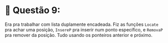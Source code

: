 # 🔹 Questão 9:

Era pra trabalhar com lista duplamente encadeada. Fiz as funções `Locate` pra achar uma posição, `InsereP` pra inserir num ponto específico, e `RemovaP` pra remover da posição. Tudo usando os ponteiros anterior e próximo.